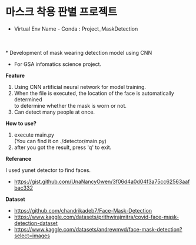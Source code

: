 # 마스크 착용 판별 프로젝트

* Virtual Env Name - Conda : Project_MaskDetection
<br>
<br>
* Development of mask wearing detection model using CNN <br>

* For GSA infomatics science project. <br>

**Feature**

1. Using CNN artificial neural network for model training. <br>
2. When the file is executed, the location of the face is automatically determined<br>
to determine whether the mask is worn or not.
3. Can detect many people at once.

**How to use?**

1. execute main.py <br>
(You can find it on ./detector/main.py) 
2. after you got the result, press 'q' to exit. <br>

**Referance**

I used yunet detector to find faces. <br>
* https://gist.github.com/UnaNancyOwen/3f06d4a0d04f3a75cc62563aafbac332

**Dataset** 

* https://github.com/chandrikadeb7/Face-Mask-Detection
* https://www.kaggle.com/datasets/prithwirajmitra/covid-face-mask-detection-dataset
* https://www.kaggle.com/datasets/andrewmvd/face-mask-detection?select=images

